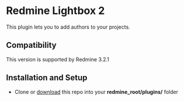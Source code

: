 Redmine Lightbox 2
==================

This plugin lets you to add authors to your projects.


Compatibility
-------------

This version is supported by Redmine 3.2.1


Installation and Setup
----------------------

* Clone or [download](https://github.com/frywer/authors/releases) this repo into your **redmine_root/plugins/** folder


